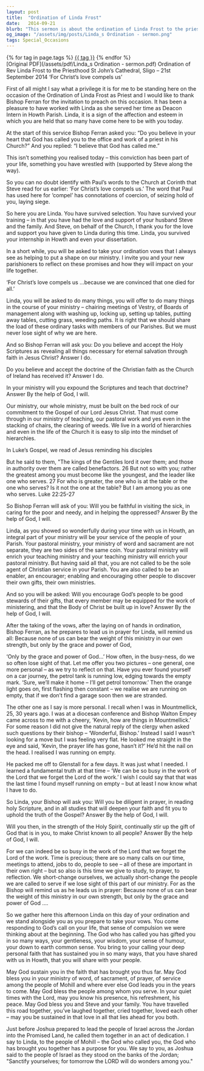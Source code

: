 ```yaml
---
layout: post
title:  "Ordination of Linda Frost"
date:   2014-09-21
blurb: "This sermon is about the ordination of Linda Frost to the priesthood. The sermon emphasizes the importance of service, faith, and dedication in the ministry. It also highlights the significance of personal faith and the need for spiritual nourishment and growth through prayer and scripture reading."
og_image: "/assets/img/posts/Linda_s Ordination - sermon.png"
tags: Special_Occasions
---    
```

<div class="tag-pills">
    {% for tag in page.tags %}
    <a href="{{ site.baseurl }}/tag/{{ tag | slugify }}" class="tag-pill">{{ tag }}</a>
    {% endfor %}
</div>
[Original PDF](/assets/pdf/Linda_s Ordination - sermon.pdf)
Ordination of Rev Linda Frost to the Priesthood
St John’s Cathedral, Sligo – 21st September 2014
‘For Christ’s love compels us’

First of all might I say what a privilege it is for me to be standing here on the occasion of the Ordination of Linda Frost as Priest and I would like to thank Bishop Ferran for the invitation to preach on this occasion. It has been a pleasure to have worked with Linda as she served her time as Deacon Intern in Howth Parish. Linda, it is a sign of the affection and esteem in which you are held that so many have come here to be with you today.

At the start of this service Bishop Ferran asked you:
“Do you believe in your heart that God has called you to the office and work of a priest in his Church?” And you replied: “I believe that God has called me.”

This isn’t something you realised today – this conviction has been part of your life, something you have wrestled with (supported by Steve along the way).

So you can no doubt identify with Paul’s words to the Church at Corinth that Steve read for us earlier: ‘For Christ’s love compels us.’ The word that Paul has used here for ‘compel’ has connotations of coercion, of seizing hold of you, laying siege.

So here you are Linda. You have survived selection. You have survived your training – in that you have had the love and support of your husband Steve and the family. And Steve, on behalf of the Church, I thank you for the love and support you have given to Linda during this time. Linda, you survived your internship in Howth and even your dissertation.

In a short while, you will be asked to take your ordination vows that I always see as helping to put a shape on our ministry. I invite you and your new parishioners to reflect on these promises and how they will impact on your life together.

‘For Christ’s love compels us …because we are convinced that one died for all.’

Linda, you will be asked to do many things, you will offer to do many things in the course of your ministry – chairing meetings of Vestry, of Boards of management along with washing up, locking up, setting up tables, putting away tables, cutting grass, weeding paths. It is right that we should share the load of these ordinary tasks with members of our Parishes. But we must never lose sight of why we are here.

And so Bishop Ferran will ask you:
Do you believe and accept the Holy Scriptures as revealing all things necessary for eternal salvation through faith in Jesus Christ?
Answer I do.

Do you believe and accept the doctrine of the Christian faith as the Church of Ireland has received it?
Answer I do.

In your ministry will you expound the Scriptures and teach that doctrine?
Answer By the help of God, I will.

Our ministry, our whole ministry, must be built on the bed rock of our commitment to the Gospel of our Lord Jesus Christ. That must come through in our ministry of teaching, our pastoral work and yes even in the stacking of chairs, the clearing of weeds. We live in a world of hierarchies and even in the life of the Church it is easy to slip into the mindset of hierarchies.

In Luke’s Gospel, we read of Jesus reminding his disciples

But he said to them, "The kings of the Gentiles lord it over them; and those in authority over them are called benefactors. 26 But not so with you; rather the greatest among you must become like the youngest, and the leader like one who serves. 27 For who is greater, the one who is at the table or the one who serves? Is it not the one at the table? But I am among you as one who serves. Luke 22:25-27

So Bishop Ferran will ask of you:
Will you be faithful in visiting the sick, in caring for the poor and needy, and in helping the oppressed?
Answer By the help of God, I will.

Linda, as you showed so wonderfully during your time with us in Howth, an integral part of your ministry will be your service of the people of your Parish. Your pastoral ministry, your ministry of word and sacrament are not separate, they are two sides of the same coin. Your pastoral ministry will enrich your teaching ministry and your teaching ministry will enrich your pastoral ministry. But having said all that, you are not called to be the sole agent of Christian service in your Parish. You are also called to be an enabler, an encourager; enabling and encouraging other people to discover their own gifts, their own ministries.

And so you will be asked:
Will you encourage God’s people to be good stewards of their gifts, that every member may be equipped for the work of ministering, and that the Body of Christ be built up in love?
Answer By the help of God, I will.

After the taking of the vows, after the laying on of hands in ordination, Bishop Ferran, as he prepares to lead us in prayer for Linda, will remind us all:
Because none of us can bear the weight of this ministry in our own strength, but only by the grace and power of God,

‘Only by the grace and power of God…’ How often, in the busy-ness, do we so often lose sight of that. Let me offer you two pictures – one general, one more personal – as we try to reflect on that. Have you ever found yourself on a car journey, the petrol tank is running low, edging towards the empty mark. ‘Sure, we’ll make it home – I’ll get petrol tomorrow.’ Then the orange light goes on, first flashing then constant – we realise we are running on empty, that if we don’t find a garage soon then we are stranded.

The other one as I say is more personal. I recall when I was in Mountmellick, 25, 30 years ago. I was at a diocesan conference and Bishop Walton Empey came across to me with a cheery, ‘Kevin, how are things in Mountmellick.’ For some reason I did not give the natural reply of the clergy when asked such questions by their bishop – ‘Wonderful, Bishop.’ Instead I said I wasn’t looking for a move but I was feeling very flat. He looked me straight in the eye and said, ‘Kevin, the prayer life has gone, hasn’t it?’ He’d hit the nail on the head. I realised I was running on empty.

He packed me off to Glenstall for a few days. It was just what I needed. I learned a fundamental truth at that time – ‘We can be so busy in the work of the Lord that we forget the Lord of the work.’ I wish I could say that that was the last time I found myself running on empty – but at least I now know what I have to do.

So Linda, your Bishop will ask you:
Will you be diligent in prayer, in reading holy Scripture, and in all studies that will deepen your faith and fit you to uphold the truth of the Gospel?
Answer By the help of God, I will.

Will you then, in the strength of the Holy Spirit, continually stir up the gift of God that is in you, to make Christ known to all people?
Answer By the help of God, I will.

For we can indeed be so busy in the work of the Lord that we forget the Lord of the work. Time is precious; there are so many calls on our time, meetings to attend, jobs to do, people to see – all of these are important in their own right – but so also is this time we give to study, to prayer, to reflection. We short-change ourselves, we actually short-change the people we are called to serve if we lose sight of this part of our ministry. For as the Bishop will remind us as he leads us in prayer:
Because none of us can bear the weight of this ministry in our own strength, but only by the grace and power of God ….

So we gather here this afternoon Linda on this day of your ordination and we stand alongside you as you prepare to take your vows. You come responding to God’s call on your life, that sense of compulsion we were thinking about at the beginning. The God who has called you has gifted you in so many ways, your gentleness, your wisdom, your sense of humour, your down to earth common sense. You bring to your calling your deep personal faith that has sustained you in so many ways, that you have shared with us in Howth, that you will share with your people.

May God sustain you in the faith that has brought you thus far. May God bless you in your ministry of word, of sacrament, of prayer, of service among the people of Mohill and where ever else God leads you in the years to come. May God bless the people among whom you serve. In your quiet times with the Lord, may you know his presence, his refreshment, his peace. May God bless you and Steve and your family. You have travelled this road together, you’ve laughed together, cried together, loved each other – may you be sustained in that love in all that lies ahead for you both.

Just before Joshua prepared to lead the people of Israel across the Jordan into the Promised Land, he called them together in an act of dedication. I say to Linda, to the people of Mohill – the God who called you, the God who has brought you together has a purpose for you. We say to you, as Joshua said to the people of Israel as they stood on the banks of the Jordan; "Sanctify yourselves; for tomorrow the LORD will do wonders among you."
